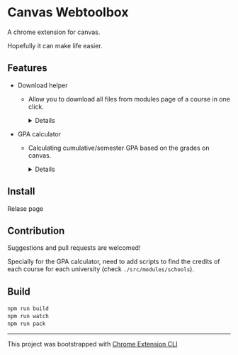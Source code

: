# Canvas Webtoolbox

A chrome extension for canvas.

Hopefully it can make life easier.

## Features

- Download helper
    + Allow you to download all files from modules page of a course in one click.
        <details>

        ![Download helper showing](./assets/Func1.gif)

        </details>

- GPA calculator
    + Calculating cumulative/semester GPA based on the grades on canvas.
        <details>

        ![GPA calculator showing](./assets/Func2.gif)

        </details>

## Install

Relase page

## Contribution

Suggestions and pull requests are welcomed!

Specially for the GPA calculator, need to add scripts to find the credits of each course for each university (check `./src/modules/schools`).

## Build
```bash
npm run build
npm run watch
npm run pack
```

---

This project was bootstrapped with [Chrome Extension CLI](https://github.com/dutiyesh/chrome-extension-cli)

